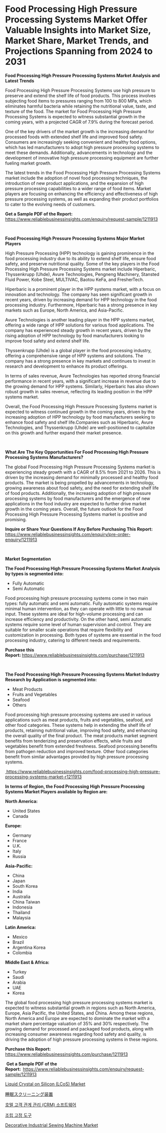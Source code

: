 <p><h1>Food Processing High Pressure Processing Systems Market Offer Valuable Insights into Market Size, Market Share, Market Trends, and Projections Spanning from 2024 to 2031</h1></p><p><strong>Food Processing High Pressure Processing Systems Market Analysis and Latest Trends</strong></p>
<p><p>Food Processing High Pressure Processing Systems use high pressure to preserve and extend the shelf life of food products. This process involves subjecting food items to pressures ranging from 100 to 800 MPa, which eliminates harmful bacteria while retaining the nutritional value, taste, and texture of the food. The market for Food Processing High Pressure Processing Systems is expected to witness substantial growth in the coming years, with a projected CAGR of 7.9% during the forecast period. </p><p>One of the key drivers of the market growth is the increasing demand for processed foods with extended shelf life and improved food safety. Consumers are increasingly seeking convenient and healthy food options, which has led manufacturers to adopt high pressure processing systems to meet these demands. Additionally, advancements in technology and the development of innovative high pressure processing equipment are further fueling market growth.</p><p>The latest trends in the Food Processing High Pressure Processing Systems market include the adoption of novel food processing techniques, the introduction of new product applications, and the expansion of high pressure processing capabilities to a wider range of food items. Market players are focusing on enhancing the efficiency and effectiveness of high pressure processing systems, as well as expanding their product portfolios to cater to the evolving needs of customers.</p></p>
<p><strong>Get a Sample PDF of the Report:&nbsp;</strong> <a href="https://www.reliablebusinessinsights.com/enquiry/request-sample/1211913">https://www.reliablebusinessinsights.com/enquiry/request-sample/1211913</a></p>
<p>&nbsp;</p>
<p><strong>Food Processing High Pressure Processing Systems Major Market Players</strong></p>
<p><p>High Pressure Processing (HPP) technology is gaining prominence in the food processing industry due to its ability to extend shelf life, ensure food safety, and preserve nutritional quality. Some of the key players in the Food Processing High Pressure Processing Systems market include Hiperbaric, Thyssenkrupp (Uhde), Avure Technologies, Pengneng Machinery, Stansted Fluid Power, Kobe Steel, MULTIVAC, Baotou KeFa, and FresherTech.</p><p>Hiperbaric is a prominent player in the HPP systems market, with a focus on innovation and technology. The company has seen significant growth in recent years, driven by increasing demand for HPP technology in the food processing industry. Furthermore, Hiperbaric has a strong presence in key markets such as Europe, North America, and Asia-Pacific.</p><p>Avure Technologies is another leading player in the HPP systems market, offering a wide range of HPP solutions for various food applications. The company has experienced steady growth in recent years, driven by the rising adoption of HPP technology by food manufacturers looking to improve food safety and extend shelf life.</p><p>Thyssenkrupp (Uhde) is a global player in the food processing industry, offering a comprehensive range of HPP systems and solutions. The company has a strong presence in key markets and continues to invest in research and development to enhance its product offerings.</p><p>In terms of sales revenue, Avure Technologies has reported strong financial performance in recent years, with a significant increase in revenue due to the growing demand for HPP systems. Similarly, Hiperbaric has also shown robust growth in sales revenue, reflecting its leading position in the HPP systems market.</p><p>Overall, the Food Processing High Pressure Processing Systems market is expected to witness continued growth in the coming years, driven by the increasing adoption of HPP technology by food manufacturers seeking to enhance food safety and shelf life.Companies such as Hiperbaric, Avure Technologies, and Thyssenkrupp (Uhde) are well-positioned to capitalize on this growth and further expand their market presence.</p></p>
<p>&nbsp;</p>
<p><strong>What Are The Key Opportunities For Food Processing High Pressure Processing Systems Manufacturers?</strong></p>
<p><p>The global Food Processing High Pressure Processing Systems market is experiencing steady growth with a CAGR of 8.5% from 2021 to 2026. This is driven by the increasing demand for minimally processed and healthy food products. The market is being propelled by advancements in technology, growing awareness about food safety, and the need for extending shelf life of food products. Additionally, the increasing adoption of high pressure processing systems by food manufacturers and the emergence of new applications in the food industry are expected to further drive market growth in the coming years. Overall, the future outlook for the Food Processing High Pressure Processing Systems market is positive and promising.</p></p>
<p><strong>Inquire or Share Your Questions If Any Before Purchasing This Report:</strong> <a href="https://www.reliablebusinessinsights.com/enquiry/pre-order-enquiry/1211913">https://www.reliablebusinessinsights.com/enquiry/pre-order-enquiry/1211913</a></p>
<p>&nbsp;</p>
<p><strong>Market Segmentation</strong></p>
<p><strong>The Food Processing High Pressure Processing Systems Market Analysis by types is segmented into:</strong></p>
<p><ul><li>Fully Automatic</li><li>Semi Automatic</li></ul></p>
<p><p>Food processing high pressure processing systems come in two main types: fully automatic and semi automatic. Fully automatic systems require minimal human intervention, as they can operate with little to no manual input. These systems are ideal for high-volume processing and can increase efficiency and productivity. On the other hand, semi automatic systems require some level of human supervision and control. They are suitable for smaller scale operations that require flexibility and customization in processing. Both types of systems are essential in the food processing industry, catering to different needs and requirements.</p></p>
<p><strong>Purchase this Report:&nbsp;</strong><a href="https://www.reliablebusinessinsights.com/purchase/1211913">https://www.reliablebusinessinsights.com/purchase/1211913</a></p>
<p>&nbsp;</p>
<p><strong>The Food Processing High Pressure Processing Systems Market Industry Research by Application is segmented into:</strong></p>
<p><ul><li>Meat Products</li><li>Fruits and Vegetables</li><li>Seafood</li><li>Others</li></ul></p>
<p><p>Food processing high pressure processing systems are used in various applications such as meat products, fruits and vegetables, seafood, and other food categories. These systems help in extending the shelf life of products, retaining nutritional value, improving food safety, and enhancing the overall quality of the final product. The meat products market segment benefits from tenderizing and preservation effects, while fruits and vegetables benefit from extended freshness. Seafood processing benefits from pathogen reduction and improved texture. Other food categories benefit from similar advantages provided by high pressure processing systems.</p></p>
<p><a href="https://www.reliablebusinessinsights.com/food-processing-high-pressure-processing-systems-market-r1211913">&nbsp;https://www.reliablebusinessinsights.com/food-processing-high-pressure-processing-systems-market-r1211913</a></p>
<p><strong>In terms of Region, the Food Processing High Pressure Processing Systems Market Players available by Region are:</strong></p>
<p>
    <p> <strong> North America: </strong>
        <ul>
            <li>United States</li>
            <li>Canada</li>
        </ul>
        </p> 
    <p> <strong> Europe: </strong>
        <ul>
            <li>Germany</li>
            <li>France</li>
            <li>U.K.</li>
            <li>Italy</li>
            <li>Russia</li>
        </ul>
        </p> 
    <p> <strong> Asia-Pacific: </strong>
        <ul>
            <li>China</li>
            <li>Japan</li>
            <li>South Korea</li>
            <li>India</li>
            <li>Australia</li>
            <li>China Taiwan</li>
            <li>Indonesia</li>
            <li>Thailand</li>
            <li>Malaysia</li>
        </ul>
        </p> 
    <p> <strong> Latin America: </strong>
        <ul>
            <li>Mexico</li>
            <li>Brazil</li>
            <li>Argentina Korea</li>
            <li>Colombia</li>
        </ul>
        </p> 
    <p> <strong> Middle East & Africa: </strong>
        <ul>
            <li>Turkey</li>
            <li>Saudi</li>
            <li>Arabia</li>
            <li>UAE</li>
            <li>Korea</li>
        </ul>
    </p>
    </p>
<p><p>The global food processing high pressure processing systems market is expected to witness substantial growth in regions such as North America, Europe, Asia Pacific, the United States, and China. Among these regions, North America and Europe are expected to dominate the market with a market share percentage valuation of 35% and 30% respectively. The growing demand for processed and packaged food products, along with increasing consumer awareness regarding food safety and quality, is driving the adoption of high pressure processing systems in these regions.</p></p>
<p><strong>Purchase this Report: </strong><a href="https://www.reliablebusinessinsights.com/purchase/1211913">https://www.reliablebusinessinsights.com/purchase/1211913</a></p>
<p>&nbsp;<strong>Get a Sample PDF of the Report:&nbsp;&nbsp;</strong><a href="https://www.reliablebusinessinsights.com/enquiry/request-sample/1211913">https://www.reliablebusinessinsights.com/enquiry/request-sample/1211913</a></p>
<p><strong></strong></p>
<p><p><a href="https://issuu.com/reportprime-2/docs/liquid-crystal-on-silicon-lcos-market-size-2030.pp">Liquid Crystal on Silicon (LCoS) Market</a></p><p><a href="https://github.com/kegley4963/Market-Research-Report-List-1/blob/main/6091697101752.md">睡眠スクリーニング装置</a></p><p><a href="https://github.com/FelipeGrrady654556/Market-Research-Report-List-2/blob/main/772016995305.md">호텔 고객 관계 관리 (CRM) 소프트웨어</a></p><p><a href="https://github.com/shade463/Market-Research-Report-List-1/blob/main/375299895306.md">조립 고정 도구</a></p><p><a href="https://github.com/RyleeBauch2023/Market-Research-Report-List-1/blob/main/decorative-industrial-sewing-machine-market.md">Decorative Industrial Sewing Machine Market</a></p></p>